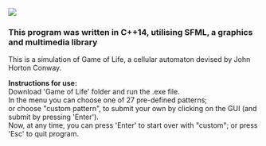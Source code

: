 ![](https://blog.datawrapper.de/wp-content/uploads/2021/06/game-of-life-loop-cropped.gif)

### This program was written in C++14, utilising SFML, a graphics and multimedia library

This is a simulation of Game of Life, a cellular automaton devised by John Horton Conway.

**Instructions for use:**\
Download 'Game of Life' folder and run the .exe file.\
In the menu you can choose one of 27 pre-defined patterns;\
or choose "custom pattern", to submit your own by clicking on the GUI (and submit by pressing 'Enter').\
Now, at any time, you can press 'Enter' to start over with "custom"; or press 'Esc' to quit program.